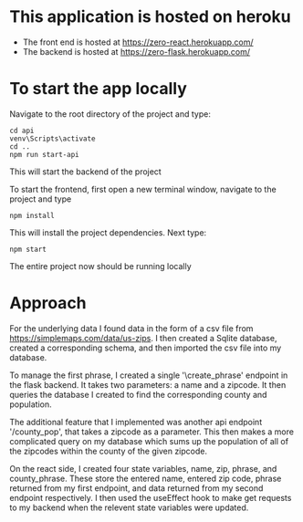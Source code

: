 # This application is hosted on heroku 
- The front end is hosted at https://zero-react.herokuapp.com/
- The backend is hosted at https://zero-flask.herokuapp.com/

# To start the app locally
Navigate to the root directory of the project and type:

```
cd api
venv\Scripts\activate
cd ..
npm run start-api
```
This will start the backend of the project

To start the frontend, first open a new terminal window, navigate to the project and type
```
npm install 
```
This will install the project dependencies.
Next type:
```
npm start
```

The entire project now should be running locally

# Approach 
For the underlying data I found data in the form of a csv file from https://simplemaps.com/data/us-zips.
I then created a Sqlite database, created a corresponding schema, and then imported the csv file into my database.

To manage the first phrase, I created a single '\create_phrase' endpoint in the flask backend. It takes two parameters: a name and a zipcode. It then queries the database I created to find the corresponding county and population.

The additional feature that I implemented was another api endpoint '/county_pop', that takes a zipcode as a parameter. This then makes a more complicated query on my database which sums up the population of all of the zipcodes within the county of the given zipcode.

On the react side, I created four state variables, name, zip, phrase, and county_phrase. These store the entered name, entered zip code, phrase returned from my first endpoint, and data returned from my second endpoint respectively. I then used the useEffect hook to make get requests to my backend when the relevent state variables were updated.


